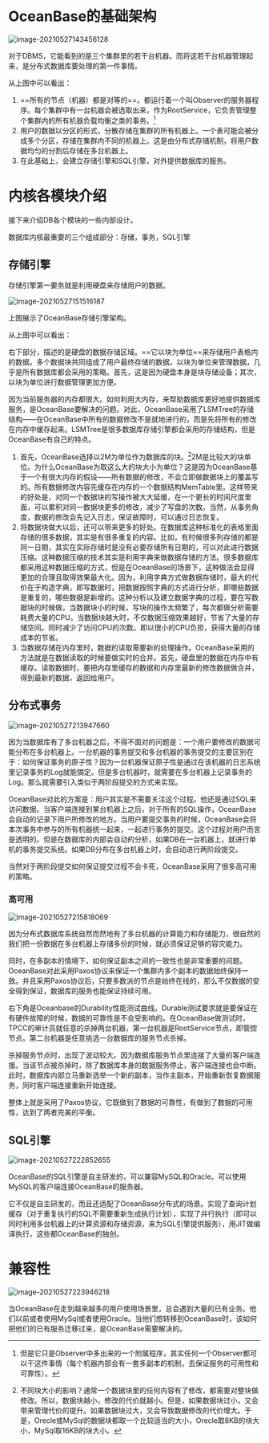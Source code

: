 # OceanBase的基础架构

![image-20210527143456128](C:\Users\huo84\AppData\Roaming\Typora\typora-user-images\image-20210527143456128.png)

对于DBMS，它能看到的是三个集群里的若干台机器。而将这若干台机器管理起来，是分布式数据库要处理的第一件事情。

从上图中可以看出：

1. ==所有的节点（机器）都是对等的==。都运行着一个叫Observer的服务器程序。每个集群中有一台机器会被选取出来，作为RootService，它负责管理整个集群内的所有机器负载均衡之类的事务。[^1]
2. 用户的数据以分区的形式，分散存储在集群的所有机器上。一个表可能会被分成多个分区，存储在集群内不同的机器上。这是由分布式存储机制，将用户数据均匀的分割后存储在多台机器上。
3. 在此基础上，会建立存储引擎和SQL引擎，对外提供数据库的服务。

# 内核各模块介绍

接下来介绍DB各个模块的一些内部设计。

数据库内核最重要的三个组成部分：存储，事务，SQL引擎

## 存储引擎

存储引擎第一要务就是利用硬盘来存储用户的数据。

![image-20210527151516187](C:\Users\huo84\AppData\Roaming\Typora\typora-user-images\image-20210527151516187.png)

上图展示了OceanBase存储引擎架构。

从上图中可以看出：

右下部分，描述的是硬盘的数据存储区域。==它以块为单位==来存储用户表格内的数据。多个数据块共同组成了用户最终存储的数据。以块为单位来管理数据，几乎是所有数据库都会采用的策略。首先，这是因为硬盘本身是块存储设备；其次，以块为单位进行数据管理更加方便。

因为当前服务器的内存都很大。如何利用大内存，来帮助数据库更好地提供数据库服务，是OceanBase要解决的问题。对此，OceanBase采用了LSMTree的存储结构——在OceanBase中所有的数据修改不是就地进行的，而是先将所有的修改在内存中缓存起来。LSMTree是很多数据库存储引擎都会采用的存储结构，但是OceanBase有自己的特点。

1. 首先，OceanBase选择以2M为单位作为数据库的块。[^2]2M是比较大的块单位。为什么OceanBase为取这么大的块大小为单位？这是因为OceanBase基于一个有很大内存的假设——所有数据的修改，不会立即做数据块上的覆盖写的。所有数据修改内容先缓存在内存的一个数据结构MemTable里。这样带来的好处是，对同一个数据块的写操作被大大延缓，在一个更长的时间尺度里面，可以累积对同一数据块更多的修改，减少了写盘的次数。当然，从事务角度，数据的修改会先记入日志，保证故障时，可以通过日志恢复。
2. 将数据块做大以后，还可以带来更多的好处。在数据库这种标准化的表格里面存储的很多数据，其实是有很多重复的内容。比如，有时候很多列存储的都是同一日期，其实在实际存储时是没有必要存储所有日期的，可以对此进行数据压缩。这种数据压缩的技术其实是利用字典来做数据存储的方法。很多数据库都采用这种数据压缩的方式，但是在OceanBase的场景下，这种做法会显得更加的合理且取得效果最大化。因为，利用字典方式做数据存储时，最大的代价在于构造字典，即写数据时，把数据按照字典的方式进行分析，即哪些数据是重复的，哪些数据是新增的。这种分析以及建立数据字典的过程，要在写数据块的时候做。当数据块小的时候，写块的操作太频繁了，每次都做分析需要耗费大量的CPU。当数据块越大时，不仅数据压缩效果越好，节省了大量的存储空间。同时减少了访问CPU的次数。即以很小的CPU负担，获得大量的存储成本的节省。
3. 当数据存储在内存里时，数据的读取需要新的处理操作。OceanBase采用的方法就是在数据读取的时候要做实时的合并。首先，硬盘里的数据在内存中有缓存。读取数据时，要把内存里缓存的数据和内存里最新的修改数据做合并，得到最新的数据，返回给用户。

## 分布式事务

![image-20210527213947660](C:\Users\huo84\AppData\Roaming\Typora\typora-user-images\image-20210527213947660.png)

因为当数据库有了多台机器之后，不得不面对的问题是：一个用户要修改的数据可能分布在多台机器上。一台机器的事务提交和多台机器的事务提交的主要区别在于：如何保证事务的原子性？因为一台机器保证原子性是通过在该机器的日志系统里记录事务的Log就能搞定。但是多台机器时，就需要在多台机器上记录事务的Log。那么就需要引入类似于两阶段提交的方式来实现。

OceanBase对此的方案是：用户其实是不需要关注这个过程。他还是通过SQL来访问数据。当客户端连接到某台机器上之后，对于所有的SQL操作，OceanBase会自动的记录下用户所修改的地方。当用户要提交事务的时候，OceanBase会将本次事务中参与的所有机器统一起来，一起进行事务的提交。这个过程对用户而言是透明的。但是在数据库的内部会自动的分析，如果DB在一台机器上，就进行单机的事务提交系统。如果DB分布在多台机器上时，会自动进行两阶段提交。

当然对于两阶段提交如何保证提交过程不会卡死，OceanBase采用了很多高可用的策略。

### 高可用

![image-20210527215818069](C:\Users\huo84\AppData\Roaming\Typora\typora-user-images\image-20210527215818069.png)

因为分布式数据库系统自然而然地有了多台机器的计算能力和存储能力，很自然的我们把一份数据在多台机器上存储多份的时候，就必须保证足够的容灾能力。

同时，在多副本的情境下，如何保证副本之间的一致性也是非常重要的问题。OceanBase对此采用Paxos协议来保证一个集群内多个副本的数据始终保持一致。并且采用Paxos协议后，只要多数派的节点是始终在线的，那么不仅数据的安全得到保证，数据库的服务也能保证持续可用。

右下角是Oceanbase的Durability性能测试曲线。Durable测试要求就是要保证在有硬件故障的时候，数据的可靠性是不会受影响的。在OceanBase做测试时，TPCC的审计员就任意的杀掉两台机器，第一台机器是RootService节点，即管控节点。第二台机器是任意挑选一台数据库的服务节点杀掉。

杀掉服务节点时，出现了波动较大。因为数据库服务节点里连接了大量的客户端连接。当该节点被杀掉时，除了数据库本身的数据服务停止，客户端连接也会中断。此时，数据库内部立马重新选举一个新的副本，当作主副本，开始重新恢复数据服务，同时客户端连接重新开始连接。

整体上就是采用了Paxos协议，它既做到了数据的可靠性，有做到了数据的可用性，达到了两者完美的平衡。

## SQL引擎

![image-20210527222852655](C:\Users\huo84\AppData\Roaming\Typora\typora-user-images\image-20210527222852655.png)

OceanBase的SQL引擎是自主研发的，可以兼容MySQL和Oracle。可以使用MySQL的客户端连接OceanBase的服务器。

它不仅是自主研发的，而且还适配了OceanBase分布式的场景。实现了查询计划缓存（对于重复执行的SQL不需要重新生成执行计划），实现了并行执行（即可以同时利用多台机器上的计算资源和存储资源，来为SQL引擎提供服务），用JIT做编译执行，这些都OceanBase的独创。

# 兼容性

![image-20210527223946218](C:\Users\huo84\AppData\Roaming\Typora\typora-user-images\image-20210527223946218.png)

当OceanBase在走到越来越多的用户使用场景里，总会遇到大量的已有业务。他们以前或者使用MySql或者使用Oracle。当他们想转移到OceanBase时，该如何把他们的已有服务迁移过来，是OceanBase需要解决的。

[^1]: 但是它只是Observer中多出来的一个附属程序，其实任何一个Observer都可以干这件事情（每个机器内部会有一套多副本的机制，去保证服务的可用性和可靠性）。

[^2]: 不同块大小的影响？通常一个数据块里的任何内容有了修改，都需要对整块做修改。所以，数据块越小，修改的代价就越小。但是，如果数据块过小，又会带来管理代价的提升。如果数据块过大，又会导致数据修改的代价增大。于是，Orecle或MySql的数据块都取一个比较适当的大小，Orecle取8KB的块大小，MySql取16KB的块大小。

